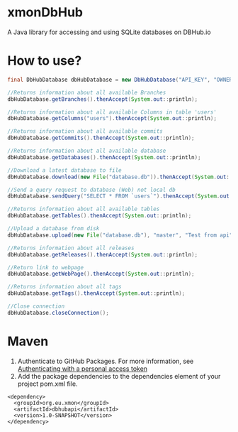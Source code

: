 # xmonDbHub
A Java library for accessing and using SQLite databases on DBHub.io

# How to use?
```java
final DbHubDatabase dbHubDatabase = new DbHubDatabase("API_KEY", "OWNERDB_NAME", "DB_NAME");

//Returns information about all available Branches
dbHubDatabase.getBranches().thenAccept(System.out::println);

//Returns information about all available Columns in table 'users'
dbHubDatabase.getColumns("users").thenAccept(System.out::println);

//Returns information about all available commits
dbHubDatabase.getCommits().thenAccept(System.out::println);

//Returns information about all available database
dbHubDatabase.getDatabases().thenAccept(System.out::println);

//Download a latest database to file
dbHubDatabase.download(new File("database.db")).thenAccept(System.out::println);

//Send a query request to database (Web) not local db
dbHubDatabase.sendQuery("SELECT * FROM `users`").thenAccept(System.out::println);

//Returns information about all available tables
dbHubDatabase.getTables().thenAccept(System.out::println);

//Upload a database from disk
dbHubDatabase.upload(new File("database.db"), "master", "Test from api").thenAccept(System.out::println);

//Returns information about all releases
dbHubDatabase.getReleases().thenAccept(System.out::println);

//Return link to webpage
dbHubDatabase.getWebPage().thenAccept(System.out::println);

//Returns information about all tags
dbHubDatabase.getTags().thenAccept(System.out::println);

//Close connection
dbHubDatabase.closeConnection();
```

# Maven
1. Authenticate to GitHub Packages. For more information, see [Authenticating with a personal access token](https://docs.github.com/en/packages/working-with-a-github-packages-registry/working-with-the-apache-maven-registry#authenticating-with-a-personal-access-token)
2. Add the package dependencies to the dependencies element of your project pom.xml file.
```maven
<dependency>
  <groupId>org.eu.xmon</groupId>
  <artifactId>dbhubapi</artifactId>
  <version>1.0-SNAPSHOT</version>
</dependency>
```
